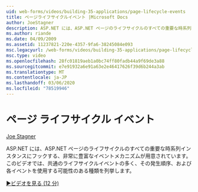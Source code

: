 ```yaml
---
uid: web-forms/videos/building-35-applications/page-lifecycle-events
title: ページライフサイクルイベント |Microsoft Docs
author: JoeStagner
description: ASP.NET には、ASP.NET ページのライフサイクルのすべての重要な時系列インスタンスにフックする、非常に豊富なイベントメカニズムが用意されています。 このビデオは列挙されます...
ms.author: riande
ms.date: 04/09/2009
ms.assetid: 11237821-220e-4357-9fa6-38245084e093
msc.legacyurl: /web-forms/videos/building-35-applications/page-lifecycle-events
msc.type: video
ms.openlocfilehash: 28fc01819aeb1a0bc74ff80fadb44a9f69de3a88
ms.sourcegitcommit: e7e91932a6e91a63e2e46417626f39d6b244a3ab
ms.translationtype: MT
ms.contentlocale: ja-JP
ms.lasthandoff: 03/06/2020
ms.locfileid: "78519946"
---
```

# <a name="page-lifecycle-events"></a>ページ ライフサイクル イベント

[Joe Stagner](https://github.com/JoeStagner)

ASP.NET には、ASP.NET ページのライフサイクルのすべての重要な時系列インスタンスにフックする、非常に豊富なイベントメカニズムが用意されています。 このビデオでは、共通のライフサイクルイベントの多く、その発生順序、および各イベントを使用する可能性のある種類を列挙します。

[&#9654;ビデオを見る (12 分)](https://channel9.msdn.com/Blogs/ASP-NET-Site-Videos/page-lifecycle-events)

